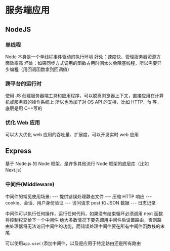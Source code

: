 # 服务端应用

## NodeJS

### 单线程

Node 本身是一个单线程事件驱动的执行环境
好处：速度快、管理服务器资源方面效率高
坏处：如果同步方式调用的函数占用时间太久会阻塞线程，所以需要异步编程（用回调函数拿到回调值）

### 跨平台的运行时

使用 JS 创建服务器端工具和应用程序，可以脱离浏览器上下文，直接应用在计算机或服务器的操作系统上
所以也添加了对 OS API 的支持，比如 HTTP、fs 等，底层是用 C++写的

### 优化 Web 应用

可以大大优化 web 应用的吞吐量、扩展度，可以开发实时 web 应用

## Express

基于 Node.js 的 Node 框架，是许多其他流行 Node 框架的底层库（比如 Next.js）

### 中间件(Middleware)

中间件的常见使用场景:
--- 提供错误处理静态文件
--- 压缩 HTTP 响应
--- cookie、会话、用户身份验证
--- 访问请求 post 和 JSON 数据
--- 日志记录

中间件可以执行任何操作，运行任何代码，如果没有结束循环必须调用 next 函数将控制权交给下一个中间件
绝大多数情况下要先调用中间件后设置路由，否则路由处理器将无法访问中间件的功能，而错误处理中间件要在所有中间件函数栈的末尾

可以使用`app.use()`添加中间件，以及是应用于特定路由还是所有路由

